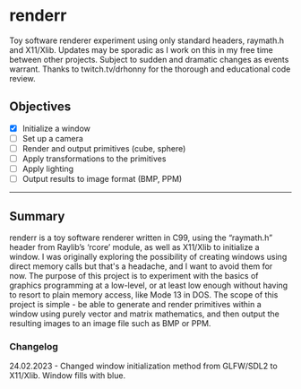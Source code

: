 # renderr

Toy software renderer experiment using only standard headers, raymath.h and X11/Xlib. Updates may be sporadic as I work on this in my free time between
other projects. Subject to sudden and dramatic changes as events warrant. Thanks to twitch.tv/drhonny for the thorough and educational code review. 

## Objectives

- [x] Initialize a window
- [ ] Set up a camera
- [ ] Render and output primitives (cube, sphere)
- [ ] Apply transformations to the primitives
- [ ] Apply lighting
- [ ] Output results to image format (BMP, PPM)
--------------------------------------------------------------------
## Summary

renderr is a toy software renderer written in C99, using the “raymath.h” header from Raylib’s ‘rcore’ module, as well as X11/Xlib to initialize a window. I was originally exploring the possibility of creating windows using direct memory calls but that's a headache, and I want to avoid them for now. 
The purpose of this project is to experiment with the basics of graphics programming at a low-level, or at least low enough without having to resort 
to plain memory access, like Mode 13 in DOS. The scope of this project is simple - be able to generate and render primitives within a window using purely 
vector and matrix mathematics, and then output the resulting images to an image file such as BMP or PPM.

### Changelog

24.02.2023 - Changed window initialization method from GLFW/SDL2 to X11/Xlib. Window fills with blue. 

